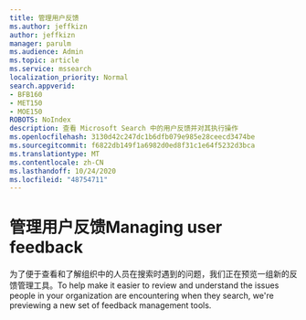 ```yaml
---
title: 管理用户反馈
ms.author: jeffkizn
author: jeffkizn
manager: parulm
ms.audience: Admin
ms.topic: article
ms.service: mssearch
localization_priority: Normal
search.appverid:
- BFB160
- MET150
- MOE150
ROBOTS: NoIndex
description: 查看 Microsoft Search 中的用户反馈并对其执行操作
ms.openlocfilehash: 3130d42c247dc1b6dfb079e985e28ceecd3474be
ms.sourcegitcommit: f6822db149f1a6982d0ed8f31c1e64f5232d3bca
ms.translationtype: MT
ms.contentlocale: zh-CN
ms.lasthandoff: 10/24/2020
ms.locfileid: "48754711"
---
```

# <a name="managing-user-feedback"></a><span data-ttu-id="25b93-103">管理用户反馈</span><span class="sxs-lookup"><span data-stu-id="25b93-103">Managing user feedback</span></span>

<span data-ttu-id="25b93-104">为了便于查看和了解组织中的人员在搜索时遇到的问题，我们正在预览一组新的反馈管理工具。</span><span class="sxs-lookup"><span data-stu-id="25b93-104">To help make it easier to review and understand the issues people in your organization are encountering when they search, we're previewing a new set of feedback management tools.</span></span>
